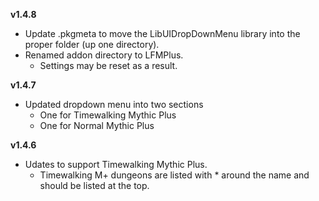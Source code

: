 **v1.4.8**  
  * Update .pkgmeta to move the LibUIDropDownMenu library into the proper folder (up one directory).  
  * Renamed addon directory to LFMPlus.  
    * Settings may be reset as a result.  

**v1.4.7**
  * Updated dropdown menu into two sections  
    * One for Timewalking Mythic Plus  
    * One for Normal Mythic Plus  

**v1.4.6**  
  * Udates to support Timewalking Mythic Plus.  
    * Timewalking M+ dungeons are listed with * around the name and should be listed at the top.  
